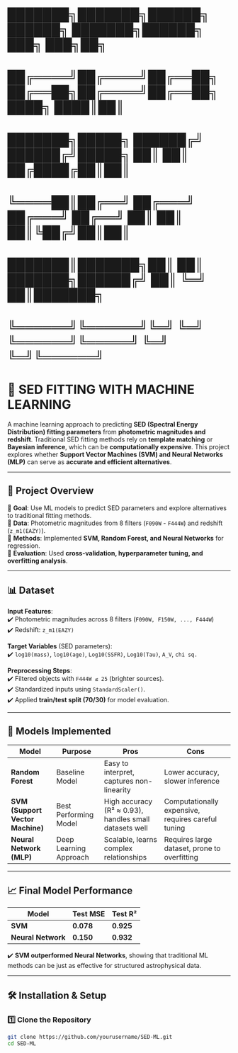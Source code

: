 # ███████╗███████╗██████╗     ██████╗ ███████╗██████╗      ███╗   ███╗██╗     
# ██╔════╝██╔════╝██╔══██╗    ██╔══██╗██╔════╝██╔══██╗     ████╗ ████║██║     
# ███████╗█████╗  ██████╔╝    ██████╔╝█████╗  ██║  ██║     ██╔████╔██║██║     
# ╚════██║██╔══╝  ██╔═══╝     ██╔═══╝ ██╔══╝  ██║  ██║     ██║╚██╔╝██║██║     
# ███████║███████╗██║         ██║     ███████╗██████╔╝     ██║ ╚═╝ ██║███████╗
# ╚══════╝╚══════╝╚═╝         ╚═╝     ╚══════╝╚═════╝      ╚═╝     ╚═╝╚══════╝

🚀 **SED FITTING WITH MACHINE LEARNING**
=====================================
A machine learning approach to predicting **SED (Spectral Energy Distribution) fitting parameters** from **photometric magnitudes and redshift**. Traditional SED fitting methods rely on **template matching** or **Bayesian inference**, which can be **computationally expensive**. This project explores whether **Support Vector Machines (SVM) and Neural Networks (MLP)** can serve as **accurate and efficient alternatives**.

---

## 📂 **Project Overview**
🔹 **Goal**: Use ML models to predict SED parameters and explore alternatives to traditional fitting methods.  
🔹 **Data**: Photometric magnitudes from 8 filters (`F090W` - `F444W`) and redshift (`z_m1(EAZY)`).  
🔹 **Methods**: Implemented **SVM, Random Forest, and Neural Networks** for regression.  
🔹 **Evaluation**: Used **cross-validation, hyperparameter tuning, and overfitting analysis**.  

---

## 📊 **Dataset**
**Input Features**:  
✔️ Photometric magnitudes across 8 filters (`F090W, F150W, ..., F444W`)  
✔️ Redshift: `z_m1(EAZY)`

**Target Variables** (SED parameters):  
✔️ `log10(mass)`, `log10(age)`, `Log10(SSFR)`, `Log10(Tau)`, `A_V`, `chi sq.`  

**Preprocessing Steps**:  
✔️ Filtered objects with `F444W ≤ 25` (brighter sources).  
✔️ Standardized inputs using `StandardScaler()`.  
✔️ Applied **train/test split (70/30)** for model evaluation.  

---

## 🚀 **Models Implemented**
| **Model**  | **Purpose**  | **Pros** | **Cons** |
|------------|-------------|----------|----------|
| **Random Forest** | Baseline Model | Easy to interpret, captures non-linearity | Lower accuracy, slower inference |
| **SVM (Support Vector Machine)** | Best Performing Model | High accuracy (R² ≈ 0.93), handles small datasets well | Computationally expensive, requires careful tuning |
| **Neural Network (MLP)** | Deep Learning Approach | Scalable, learns complex relationships | Requires large dataset, prone to overfitting |

---

## 📈 **Final Model Performance**
| **Model**  | **Test MSE** | **Test R²** |
|------------|-------------|-------------|
| **SVM** | **0.078** | **0.925** |
| **Neural Network** | **0.150** | **0.932** |

✔️ **SVM outperformed Neural Networks**, showing that traditional ML methods can be just as effective for structured astrophysical data.

---

## 🛠 **Installation & Setup**
### **1️⃣ Clone the Repository**
```bash
git clone https://github.com/yourusername/SED-ML.git
cd SED-ML
